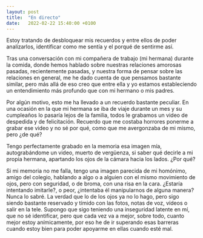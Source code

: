 ```yaml
---
layout: post
title:  "En directo"
date:   2022-02-22 15:40:00 +0100
---
```


Estoy tratando de desbloquear mis recuerdos y entre ellos de poder analizarlos, identificar como me sentía y el porqué de sentirme así.

Tras una conversación con mi compañera de trabajo (mi hermana) durante la comida, donde hemos hablado sobre nuestras relaciones amorosas pasadas, recientemente pasadas, y nuestra forma de pensar sobre las relaciones en general, me he dado cuenta de que pensamos bastante similar, pero más allá de eso creo que entre ella y yo estamos estableciendo un entendimiento más profundo que con mi hermano o mis padres.

Por algún motivo, esto me ha llevado a un recuerdo bastante peculiar. En una ocasión en la que mi hermana se iba de viaje durante un mes y su cumpleaños lo pasaría lejos de la familia, todos le grabamos un video de despedida y de felicitación. Recuerdo que me costaba horrores ponerme a grabar ese video y no sé por qué, como que me avergonzaba de mi mismo, pero ¿de qué?

Tengo perfectamente grabado en la memoria esa imagen mía, autograbándome un video, muerto de vergüenza, si saber qué decirle a mi propia hermana, apartando los ojos de la cámara hacia los lados. ¿Por qué?

Si mi memoria no me falla, tengo una imagen parecida de mi homónimo, amigo del colegio, hablando a algo o a alguien con el mismo movimiento de ojos, pero con seguridad, o de broma, con una risa en la cara. ¿Estaría intentando imitarle?, o peor, ¿intentaba él manipularnos de alguna manera? Nunca lo sabré. La verdad que lo de los ojos ya no lo hago, pero sigo siendo bastante reservado y tímido con las fotos, notas de voz, vídeos o salir en la tele. Supongo que sigo teniendo una inseguridad latente en mí, que no sé identificar, pero que cada vez va a mejor, sobre todo, cuanto mejor estoy anímicamente, por eso he de ir superando esas barreras cuando estoy bien para poder apoyarme en ellas cuando esté mal.
